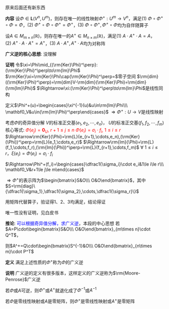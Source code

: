 原来后面还有新东西

**内容**
设$\Phi\in\mathbf{L}(V^n,U^m)$，则存在唯一的线性映射$\Phi^+:U^m\to V^n$，满足$(1)\ \Phi\circ\Phi^+\circ\Phi=\Phi$，$(2)\ \Phi^+\circ\Phi\circ\Phi^+=\Phi^+$，$(3)\ \Phi\circ\Phi^+,\Phi^+\circ\Phi$均为自伴随算子

设$A\in M_{m\times n}(\mathbb R)$，则存在唯一的$A^+\in M_{n\times m}(\mathbb R)$，满足$(1)\ A\cdot A^+\cdot A=A$，$(2)\ A^+\cdot A\cdot A^+=A^+$，$(3)\ A\cdot A^+,A^+\cdot A$均为对称阵

**广义逆的核心思想**: 没理解

**证明**
令$\xi=\Phi\mid_{(\rm{Ker}\Phi)^\perp}:(\rm{Ker}\Phi)^\perp\to\rm{Im}\Phi$
$\rm{Ker}\xi=\rm{Ker}\Phi\cap(\rm{Ker}\Phi)^\perp=$零子空间
$\rm{dim}((\rm{Ker}\Phi)^\perp)=\rm{dim}V-\rm{dim}(\rm{Ker}\Phi)=\rm{dim}(\rm{Im}\Phi)$
$\Rightarrow\xi:(\rm{Ker}\Phi)^\perp\to\rm{Im}\Phi$是线性同构

定义$\Phi^+(u)=\begin{cases}\xi^{-1}(u)&u\in\rm{Im}\Phi\\\ \mathbf0_V&u\in(\rm{Im}\Phi)^\perp\end{cases}$
$\Rightarrow\Phi^+:U\to V$是线性映射

考虑$\Phi$的奇异值分解
$V$的标准正交基$(e_1,e_2,\cdots,e_n)$，
$U$的标准正交基$(f_1,f_2,\cdots,f_m)$
核心等式: <font color=red>$\Phi(e_j)=\mathbf0_U,\ r+1\le j\le n$
$\Phi(e_i)=\sigma_i\cdot f_i,\ 1\le i\le r$</font>
$\Rightarrow\rm{Ker}(\Phi)=\rm{L}(e_{r+1},\cdots,e_n),(\rm{Ker}(\Phi))^\perp=\rm{L}(e_1,\cdots,e_r)$
$\Rightarrow\rm{Im}(\Phi)=\rm{L}(f_1,\cdots,f_r),(\rm{Im}(\Phi))^\perp=\rm{L}(f_{r+1},\cdots,f_m)$
$\forall\ 1\le i\le r$，$\xi(e_i)=\Phi(e_i)=\sigma_i\cdot f_i$

$\Rightarrow\Phi^+(f_i)=\begin{cases}\dfrac1{\sigma_i}\cdot e_i&1\le i\le r\\\ \mathbf0_V&r+1\le j\le m\end{cases}$

$\Rightarrow\Phi^+$的表示阵为$\begin{bmatrix}S&O\\\ O&O\end{bmatrix}$，其中$S=\rm{diag}\{\dfrac1{\sigma_1},\dfrac1{\sigma_2},\cdots,\dfrac1{\sigma_r}\}$

用矩阵代替算子，验证得$1、2、3$均满足，结论得证

唯一性没有证明，见白皮书

**推论**: <font color=blue>可以根据奇异值分解，求广义逆</font>，本段的中心思想
若$A=P\cdot\begin{bmatrix}S&O\\\ O&O\end{bmatrix}_{m\times n}\cdot Q^T$，

则$A^+=Q\cdot\begin{bmatrix}S^{-1}&O\\\ O&O\end{bmatrix}_{n\times m}\cdot P^T$

**定义**
满足上述性质的$\Phi^+$称为$\Phi$的广义逆

**说明**
广义逆的定义有很多版本，这样定义的广义逆称为$\rm{Moore-Penrose}$广义逆

若$\Phi$或$A$可逆，则$\Phi^+$或$A^+$就退化成了$\Phi^{-1}$或$A^{-1}$

若$\Phi$是零线性映射或$A$是零矩阵，则$\Phi^+$是零线性映射或$A^+$是零矩阵
